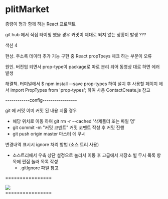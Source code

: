 # plitMarket
종령이 형과 함께 하는 React 프로젝트

git hub 에서 직접 타이핑 했을 경우 커밋이 제대로 되지 않는 상황이 발생 ???

색션 4
 
 현상.  주소록 데이터 추가 기능 구현 중 React propTpeys 체크 하는 부분이 오류
 
 원인.  버전업 되면서 prop-type이 package로 따로 분리 되어 동영상 대로  하면 에러 발생 
 
 해결책.  터미널에서 $ npm install --save prop-types 하여 설치 후 
		사용할 페이지 에서 import PropTypes from 'prop-types'; 하여 사용
		ContactCreate.js 참고

------------config-----------------

git 에 커밋 이미 커밋 된 내용 지울 경우

 - 해당 위치로 이동 하여 git rm -r --cached '삭제폴더 또는 파일 명'
 - git commit -m "커밋 코멘트" 커밋 코멘트 작성 후 커밋 진행
 - git push origin master 마스터 에 푸시 

변경내역 표시시 ignore 처리 방법 (소스 트리 사용)
 - 소스트리에서 우측 상단 설정으로 눌러서 이동 후 고급에서 저장소 별 무시 목록 항목에 편집 눌러 목록 작성
   * .gitIgnore 파일 참고
   
================
<div>
<img src="https://user-images.githubusercontent.com/20940993/46715316-6cf7a900-cc9a-11e8-835e-fd5cff6e22f6.png"></img>
<div>
================
